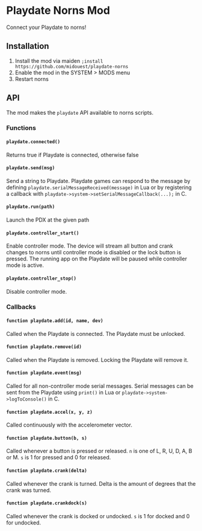 # Playdate Norns Mod

Connect your Playdate to norns!

## Installation

1. Install the mod via maiden `;install https://github.com/midouest/playdate-norns`
2. Enable the mod in the SYSTEM > MODS menu
3. Restart norns

## API

The mod makes the `playdate` API available to norns scripts.

### Functions

#### `playdate.connected()`

Returns true if Playdate is connected, otherwise false

#### `playdate.send(msg)`

Send a string to Playdate. Playdate games can respond to the message by defining `playdate.serialMessageReceived(message)` in Lua 
or by registering a callback with `playdate->system->setSerialMessageCallback(...);` in C.

#### `playdate.run(path)`

Launch the PDX at the given path

#### `playdate.controller_start()`

Enable controller mode. The device will stream all button and crank changes to norns until controller mode is disabled or the lock button is pressed.
The running app on the Playdate will be paused while controller mode is active.

#### `playdate.controller_stop()`

Disable controller mode.

### Callbacks

#### `function playdate.add(id, name, dev)`

Called when the Playdate is connected. The Playdate must be unlocked.

#### `function playdate.remove(id)`

Called when the Playdate is removed. Locking the Playdate will remove it.

#### `function playdate.event(msg)`

Called for all non-controller mode serial messages. Serial messages can be sent from the Playdate using `print()` in Lua or `playdate->system->logToConsole()` in C.

#### `function playdate.accel(x, y, z)`

Called continuously with the accelerometer vector.

#### `function playdate.button(b, s)`

Called whenever a button is pressed or released. `n` is one of L, R, U, D, A, B or M. `s` is 1 for pressed and 0 for released.

#### `function playdate.crank(delta)`

Called whenever the crank is turned. Delta is the amount of degrees that the crank was turned.

#### `function playdate.crankdock(s)`

Called whenever the crank is docked or undocked. `s` is 1 for docked and 0 for undocked.
